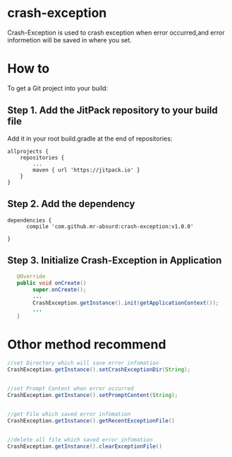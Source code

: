 # crash-exception
Crash-Exception is used to crash exception when error occurred,and error informetion will be saved in where you set.
# How to
To get a Git project into your build:
## Step 1. Add the JitPack repository to your build file
Add it in your root build.gradle at the end of repositories:

	allprojects {
		repositories {
			...
			maven { url 'https://jitpack.io' }
		}
	}
  
## Step 2. Add the dependency

	dependencies {
          compile 'com.github.mr-absurd:crash-exception:v1.0.0'
          
	}

## Step 3. Initialize Crash-Exception in Application
```Java
   @Override
   public void onCreate()
        super.onCreate();
        ...
        CrashException.getInstance().init(getApplicationContext());
        ...
   }
```
# Othor method recommend
```Java
//set Directory which will save error infomation 
CrashException.getInstance().setCrashExceptionDir(String);


//set Prompt Content when error occurred
CrashException.getInstance().setPromptContent(String);


//get File which saved error infomation 
CrashException.getInstance().getRecentExceptionFile()


//delete all file which saved error infomation 
CrashException.getInstance().clearExceptionFile()

```
